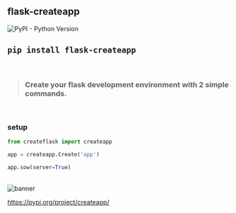 ## flask-createapp

![PyPI - Python Version](https://img.shields.io/pypi/pyversions/createflask)


 
## `pip install flask-createapp`
 

<br>

> ### Create your flask development environment with 2 simple commands.

<br>

### setup

```python
from createflask import createapp

app = createapp.Create('app')

app.sow(server=True)

```

<br>

<img src="https://gcdn.pbrd.co/images/5lFK1NdhoCtH.png?o=1" alt="banner">

https://pypi.org/project/createapp/


